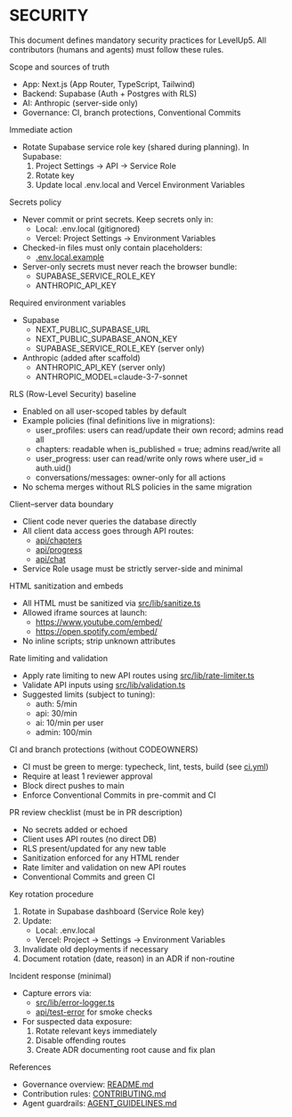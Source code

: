 # SECURITY

This document defines mandatory security practices for LevelUp5. All contributors (humans and agents) must follow these rules.

Scope and sources of truth
- App: Next.js (App Router, TypeScript, Tailwind)
- Backend: Supabase (Auth + Postgres with RLS)
- AI: Anthropic (server-side only)
- Governance: CI, branch protections, Conventional Commits

Immediate action
- Rotate Supabase service role key (shared during planning). In Supabase:
  1) Project Settings → API → Service Role
  2) Rotate key
  3) Update local .env.local and Vercel Environment Variables

Secrets policy
- Never commit or print secrets. Keep secrets only in:
  - Local: .env.local (gitignored)
  - Vercel: Project Settings → Environment Variables
- Checked-in files must only contain placeholders:
  - [.env.local.example](LevelUp5/.env.local.example)
- Server-only secrets must never reach the browser bundle:
  - SUPABASE_SERVICE_ROLE_KEY
  - ANTHROPIC_API_KEY

Required environment variables
- Supabase
  - NEXT_PUBLIC_SUPABASE_URL
  - NEXT_PUBLIC_SUPABASE_ANON_KEY
  - SUPABASE_SERVICE_ROLE_KEY (server only)
- Anthropic (added after scaffold)
  - ANTHROPIC_API_KEY (server only)
  - ANTHROPIC_MODEL=claude-3-7-sonnet

RLS (Row-Level Security) baseline
- Enabled on all user-scoped tables by default
- Example policies (final definitions live in migrations):
  - user_profiles: users can read/update their own record; admins read all
  - chapters: readable when is_published = true; admins read/write all
  - user_progress: user can read/write only rows where user_id = auth.uid()
  - conversations/messages: owner-only for all actions
- No schema merges without RLS policies in the same migration

Client–server data boundary
- Client code never queries the database directly
- All client data access goes through API routes:
  - [api/chapters](LevelUp5/src/app/api/chapters/route.ts)
  - [api/progress](LevelUp5/src/app/api/progress/route.ts)
  - [api/chat](LevelUp5/src/app/api/chat/route.ts)
- Service Role usage must be strictly server-side and minimal

HTML sanitization and embeds
- All HTML must be sanitized via [src/lib/sanitize.ts](LevelUp5/src/lib/sanitize.ts)
- Allowed iframe sources at launch:
  - https://www.youtube.com/embed/
  - https://open.spotify.com/embed/
- No inline scripts; strip unknown attributes

Rate limiting and validation
- Apply rate limiting to new API routes using [src/lib/rate-limiter.ts](LevelUp5/src/lib/rate-limiter.ts)
- Validate API inputs using [src/lib/validation.ts](LevelUp5/src/lib/validation.ts)
- Suggested limits (subject to tuning):
  - auth: 5/min
  - api: 30/min
  - ai: 10/min per user
  - admin: 100/min

CI and branch protections (without CODEOWNERS)
- CI must be green to merge: typecheck, lint, tests, build (see [ci.yml](LevelUp5/.github/workflows/ci.yml))
- Require at least 1 reviewer approval
- Block direct pushes to main
- Enforce Conventional Commits in pre-commit and CI

PR review checklist (must be in PR description)
- No secrets added or echoed
- Client uses API routes (no direct DB)
- RLS present/updated for any new table
- Sanitization enforced for any HTML render
- Rate limiter and validation on new API routes
- Conventional Commits and green CI

Key rotation procedure
1) Rotate in Supabase dashboard (Service Role key)
2) Update:
   - Local: .env.local
   - Vercel: Project → Settings → Environment Variables
3) Invalidate old deployments if necessary
4) Document rotation (date, reason) in an ADR if non-routine

Incident response (minimal)
- Capture errors via:
  - [src/lib/error-logger.ts](LevelUp5/src/lib/error-logger.ts)
  - [api/test-error](LevelUp5/src/app/api/test-error/route.ts) for smoke checks
- For suspected data exposure:
  1) Rotate relevant keys immediately
  2) Disable offending routes
  3) Create ADR documenting root cause and fix plan

References
- Governance overview: [README.md](LevelUp5/README.md)
- Contribution rules: [CONTRIBUTING.md](LevelUp5/CONTRIBUTING.md)
- Agent guardrails: [AGENT_GUIDELINES.md](LevelUp5/AGENT_GUIDELINES.md)